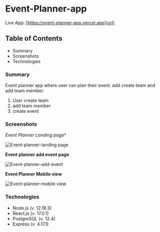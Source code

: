 # Event-Planner-app

Live App: [https://event-planner-app.vercel.app](url)

## Table of Contents

- Summary
- Screenshots
- Technologies

### Summary
Event planner app where user can plan their event. add create team and add team member. 

1. User create team 
2. add team member
3. create event

### Screenshots

*Event Planner Landing page**

![Event-planner-landing page](https://user-images.githubusercontent.com/63766164/105565245-27ccd900-5ce3-11eb-8faf-56102e9074ad.PNG)

**Event planner add event page**

![Event-planner-add-event](https://user-images.githubusercontent.com/63766164/105565302-6cf10b00-5ce3-11eb-9463-66943782de64.PNG)

**Event Planner Mobile view**

![Event-planner-mobile view](https://user-images.githubusercontent.com/63766164/105565647-171d6280-5ce5-11eb-9dd6-88ab16af1277.PNG)

### Technologies

- Node.js (v. 12.18.3)
- React.js (v. 17.0.1)
- PostgreSQL (v. 12.4)
- Express (v. 4.17.1)



